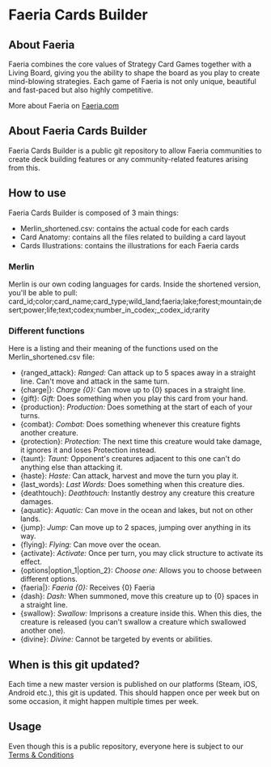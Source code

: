 # Faeria Cards Builder

## About Faeria
Faeria combines the core values of Strategy Card Games together with a Living Board, giving you the ability to shape the board as you play to create mind-blowing strategies. Each game of Faeria is not only unique, beautiful and fast-paced but also highly competitive.

More about Faeria on [Faeria.com](https://www.faeria.com)

## About Faeria Cards Builder
Faeria Cards Builder is a public git repository to allow Faeria communities to create deck building features or any community-related features arising from this.

## How to use
Faeria Cards Builder is composed of 3 main things:
- Merlin_shortened.csv: contains the actual code for each cards
- Card Anatomy: contains all the files related to building a card layout
- Cards Illustrations: contains the illustrations for each Faeria cards

### Merlin
Merlin is our own coding languages for cards. Inside the shortened version, you'll be able to pull: card_id;color;card_name;card_type;wild_land;faeria;lake;forest;mountain;desert;power;life;text;codex;number_in_codex;_codex_id;rarity

### Different functions
Here is a listing and their meaning of the functions used on the Merlin_shortened.csv file:
- {ranged_attack}: _Ranged:_ Can attack up to 5 spaces away in a straight line. Can't move and attack in the same turn.
- {charge|}: _Charge {0}:_ Can move up to {0} spaces in a straight line.
- {gift}: _Gift:_ Does something when you play this card from your hand.
- {production}: _Production:_ Does something at the start of each of your turns.
- {combat}: _Combat:_ Does something whenever this creature fights another creature.
- {protection}: _Protection:_ The next time this creature would take damage, it ignores it and loses Protection instead.
- {taunt}: _Taunt:_ Opponent's creatures adjacent to this one can't do anything else than attacking it.
- {haste}: _Haste:_ Can attack, harvest and move the turn you play it.
- {last_words}: _Last Words:_ Does something when this creature dies.
- {deathtouch}: _Deathtouch:_ Instantly destroy any creature this creature damages.
- {aquatic}: _Aquatic:_ Can move in the ocean and lakes, but not on other lands.
- {jump}: _Jump:_ Can move up to 2 spaces, jumping over anything in its way.
- {flying}: _Flying:_ Can move over the ocean.
- {activate}: _Activate:_ Once per turn, you may click structure to activate its effect.
- {options|option_1|option_2}: _Choose one:_ Allows you to choose between different options.
- {faeria|}: _Faeria {0}:_ Receives {0} Faeria
- {dash}: _Dash:_ When summoned, move this creature up to {0} spaces in a straight line.
- {swallow}: _Swallow:_ Imprisons a creature inside this. When this dies, the creature is released (you can't swallow a creature which swallowed another one).
- {divine}: _Divine:_  Cannot be targeted by events or abilities.

## When is this git updated?
Each time a new master version is published on our platforms (Steam, iOS, Android etc.), this git is updated. This should happen once per week but on some occasion, it might happen multiple times per week.

## Usage
Even though this is a public repository, everyone here is subject to our [Terms & Conditions](https://www.faeria.com/terms)
